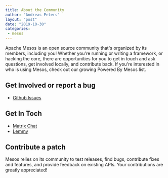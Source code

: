 ```yaml
---
title: About the Community
author: "Andreas Peters"
layout: "post"
date: "2019-10-30"
categories:
 - mesos
---
```



Apache Mesos is an open source community that's organized by its members, including you! Whether you're running or writing a framework, or hacking the core, there are opportunities for you to get in touch and ask questions, get involved locally, and contribute back. If you're interested in who is using Mesos, check out our growing Powered By Mesos list.

## Get Involved or report a bug

- [Github Issues](https://github.com/AVENTER-UG/mesos/issues)

## Get In Toch

- [Matrix Chat](https://matrix.to/#/#mesos:matrix.aventer.biz?via=matrix.aventer.biz)
- [Lemmy](https://community.aventer.biz/c/mesos)

## Contribute a patch

Mesos relies on its community to test releases, find bugs, contribute fixes and features, and provide feedback on existing APIs. Your contributions are greatly appreciated! 


